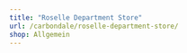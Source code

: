 ```yaml
---
title: "Roselle Department Store"
url: /carbondale/roselle-department-store/
shop: Allgemein
---
```

